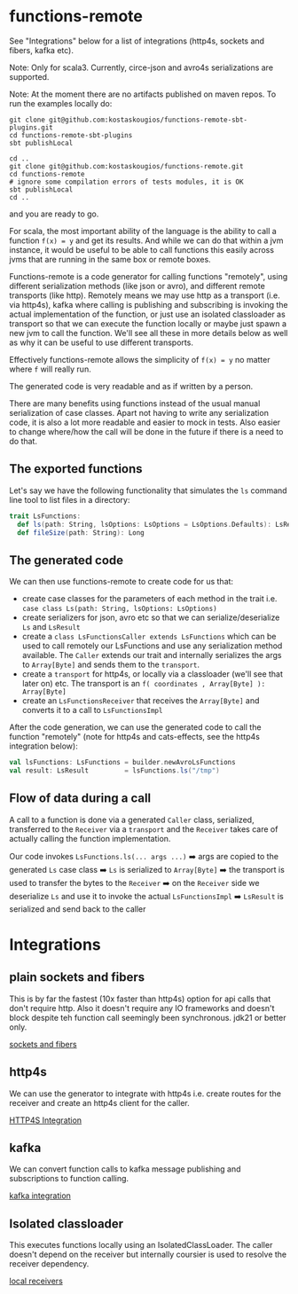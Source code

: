 # functions-remote

See "Integrations" below for a list of integrations (http4s, sockets and fibers, kafka etc).

Note: Only for scala3. Currently, circe-json and avro4s serializations are supported.

Note: At the moment there are no artifacts published on maven repos. To run the examples locally do:

```shell
git clone git@github.com:kostaskougios/functions-remote-sbt-plugins.git
cd functions-remote-sbt-plugins
sbt publishLocal

cd ..
git clone git@github.com:kostaskougios/functions-remote.git
cd functions-remote
# ignore some compilation errors of tests modules, it is OK
sbt publishLocal
cd ..
```
and you are ready to go.



For scala, the most important ability of the language is the ability to call a function `f(x) = y` and get its results.
And while we can do that within a jvm instance, it would be useful to be able to call functions this easily across jvms that
are running in the same box or remote boxes.

Functions-remote is a code generator for calling functions "remotely", using different serialization methods (like json or avro), and different remote transports (like http).
Remotely means we may use http as a transport (i.e. via http4s), kafka where calling is publishing and subscribing is invoking the actual implementation of the function,
or just use an isolated classloader as transport so that we can
execute the function locally or maybe just spawn a new jvm to call the function. 
We'll see all these in more details below as well as why it can be useful to use different transports.

Effectively functions-remote allows the simplicity of `f(x) = y` no matter where `f` will really run. 

The generated code is very readable and as if written by a person.

There are many benefits using functions instead of the usual manual serialization of case classes. Apart not having to write
any serialization code, it is also a lot more readable and easier to mock in tests. Also easier to change where/how the call
will be done in the future if there is a need to do that.

## The exported functions

Let's say we have the following functionality that simulates the `ls` command line tool to list files in a directory:

```scala
trait LsFunctions:
  def ls(path: String, lsOptions: LsOptions = LsOptions.Defaults): LsResult
  def fileSize(path: String): Long
```

## The generated code

We can then use functions-remote to create code for us that:
- create case classes for the parameters of each method in the trait i.e. `case class Ls(path: String, lsOptions: LsOptions)`
- create serializers for json, avro etc so that we can serialize/deserialize `Ls` and `LsResult`
- create a `class LsFunctionsCaller extends LsFunctions` which can be used to call remotely our LsFunctions and use any serialization method available. The `Caller` extends our trait and internally serializes the args to `Array[Byte]` and sends them to the `transport`.
- create a `transport` for http4s, or locally via a classloader (we'll see that later on) etc. The transport is an `f( coordinates , Array[Byte] ): Array[Byte]`
- create an `LsFunctionsReceiver` that receives the `Array[Byte]` and converts it to a call to `LsFunctionsImpl`

After the code generation, we can use the generated code to call the function "remotely" (note for http4s and cats-effects, see the http4s integration below):
```scala
val lsFunctions: LsFunctions = builder.newAvroLsFunctions
val result: LsResult         = lsFunctions.ls("/tmp")
```

## Flow of data during a call

A call to a function is done via a generated `Caller` class, serialized, transferred to the `Receiver` via a `transport` and the `Receiver` takes 
care of actually calling the function implementation.

Our code invokes `LsFunctions.ls(... args ...)` ➡️ args are copied to the generated `Ls` case class ➡️ `Ls` is serialized to `Array[Byte]` ➡️ the transport is used to transfer the bytes to the `Receiver` ➡️ on the `Receiver` side we deserialize `Ls` and use it to invoke the actual `LsFunctionsImpl` ➡️ `LsResult` is serialized and send back to the caller

# Integrations

## plain sockets and fibers

This is by far the fastest (10x faster than http4s) option for api calls that don't require http. Also it doesn't
require any IO frameworks and doesn't block despite teh function call seemingly been synchronous. jdk21 or better only. 

[sockets and fibers](docs/sockets.md)

## http4s 

We can use the generator to integrate with http4s i.e. create routes for the receiver and create an http4s client for the caller.

[HTTP4S Integration](docs/http4s.md)

## kafka

We can convert function calls to kafka message publishing and subscriptions to function calling.

[kafka integration](docs/kafka.md)

## Isolated classloader

This executes functions locally using an IsolatedClassLoader. The caller doesn't depend on the receiver but internally
coursier is used to resolve the receiver dependency.

[local receivers](docs/local.md)
